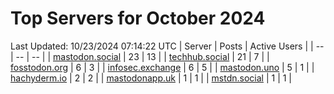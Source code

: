 # Top Servers for October 2024
Last Updated: 10/23/2024 07:14:22 UTC
| Server | Posts | Active Users |
| -- | -- | -- |
| [mastodon.social](https://mastodon.social/tags/PowerShell) | 23 | 13 |
| [techhub.social](https://techhub.social/tags/PowerShell) | 21 | 7 |
| [fosstodon.org](https://fosstodon.org/tags/PowerShell) | 6 | 3 |
| [infosec.exchange](https://infosec.exchange/tags/PowerShell) | 6 | 5 |
| [mastodon.uno](https://mastodon.uno/tags/PowerShell) | 5 | 1 |
| [hachyderm.io](https://hachyderm.io/tags/PowerShell) | 2 | 2 |
| [mastodonapp.uk](https://mastodonapp.uk/tags/PowerShell) | 1 | 1 |
| [mstdn.social](https://mstdn.social/tags/PowerShell) | 1 | 1 |
